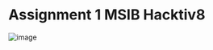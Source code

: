 # Assignment 1 MSIB Hacktiv8
![image](https://github.com/YusronFauzanN/calculator-js/assets/103730280/f0b41136-463a-4d1d-b2a7-3638b2d2e8f4)
